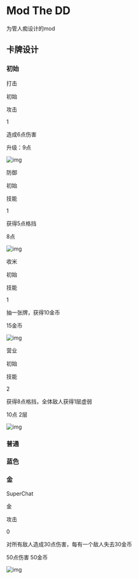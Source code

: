 # Mod The DD

为管人痴设计的mod

## 卡牌设计

### 初始

打击

初始

攻击

1

造成6点伤害

升级：9点

![img](./img/4E5A5BBF168558B580877DFFCD6283CB.png)

防御

初始

技能

1

获得5点格挡

8点

![img](./img/EEA10581166F927263CB07955545A215.png)

收米

初始

技能

1

抽一张牌，获得10金币

15金币

![img](./img/016738A26A6D094F51F301E6A849A16A.png)

营业

初始

技能

2

获得8点格挡，全体敌人获得1层虚弱

10点 2层

![img](./img/A3D820D58ECC13F6217C10BA5866E7FF.png)

### 普通

### 蓝色

### 金

SuperChat

金

攻击

0

对所有敌人造成30点伤害，每有一个敌人失去30金币

50点伤害 50金币

![img](./img/DA0C1AD75F17F304E31CDD07AB28C29C.png)